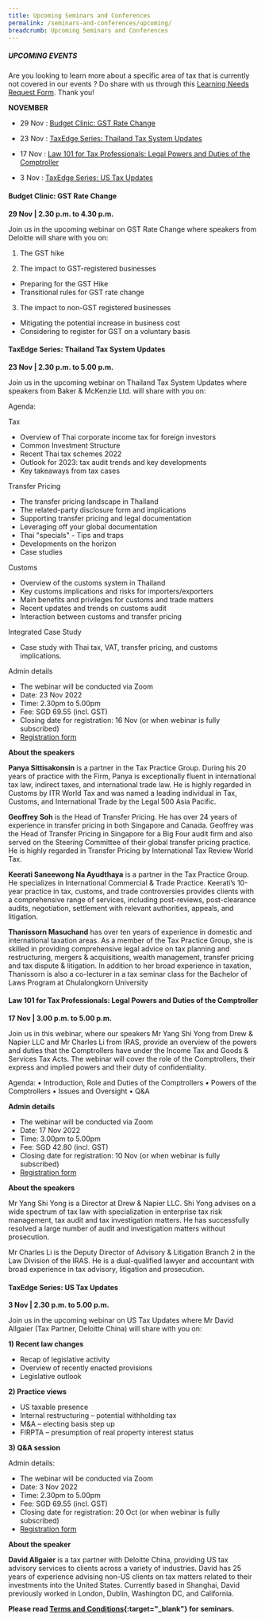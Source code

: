 ```yaml
---
title: Upcoming Seminars and Conferences
permalink: /seminars-and-conferences/upcoming/
breadcrumb: Upcoming Seminars and Conferences
---
```

##### **UPCOMING EVENTS**
Are you looking to learn more about a specific area of tax that is currently not covered in our events ? 
Do share with us through this [Learning Needs Request Form](https://form.gov.sg/5d2c51283703d80011e52615). Thank you!

**NOVEMBER**

* 29 Nov : [Budget Clinic: GST Rate Change](/seminars-and-conferences/upcoming/#29Nov-ta-id)

* 23 Nov : [TaxEdge Series: Thailand Tax System Updates](/seminars-and-conferences/upcoming/#23Nov-ta-id)

* 17 Nov : [Law 101 for Tax Professionals: Legal Powers and Duties of the Comptroller](/seminars-and-conferences/upcoming/#17Nov-ta-id)

* 3 Nov : [TaxEdge Series: US Tax Updates](/seminars-and-conferences/upcoming/#3Nov-ta-id)


<a id="29Nov-ta-id"></a>
#### **Budget Clinic: GST Rate Change**
**29 Nov | 2.30 p.m. to 4.30 p.m.**

Join us in the upcoming webinar on GST Rate Change where speakers from Deloitte will share with you on:

1.	The GST hike

2.	The impact to GST-registered businesses 
* Preparing for the GST Hike 
* Transitional rules for GST rate change

3.	The impact to non-GST registered businesses 
* Mitigating the potential increase in business cost 
* Considering to register for GST on a voluntary basis



<a id="23Nov-ta-id"></a>
#### **TaxEdge Series: Thailand Tax System Updates**
**23 Nov | 2.30 p.m. to 5.00 p.m.**

Join us in the upcoming webinar on Thailand Tax System Updates where speakers from Baker & McKenzie Ltd. will share with you on:

Agenda:

Tax
* Overview of Thai corporate income tax for foreign investors
* Common Investment Structure
* Recent Thai tax schemes 2022
* Outlook for 2023: tax audit trends and key developments
* Key takeaways from tax cases 

Transfer Pricing
* The transfer pricing landscape in Thailand
* The related-party disclosure form and implications
* Supporting transfer pricing and legal documentation
* Leveraging off your global documentation
* Thai "specials" -  Tips and traps
* Developments on the horizon
* Case studies

Customs
* Overview of the customs system in Thailand
* Key customs implications and risks for importers/exporters
* Main benefits and privileges for customs and trade matters
* Recent updates and trends on customs audit
* Interaction between customs and transfer pricing

Integrated Case Study
* Case study with Thai tax, VAT, transfer pricing, and customs implications.

Admin details
* The webinar will be conducted via Zoom
* Date: 23 Nov 2022
* Time: 2.30pm to 5.00pm
* Fee:  SGD 69.55 (incl. GST)
* Closing date for registration: 16 Nov (or when webinar is fully subscribed)
* [Registration form](https://form.gov.sg/636a7578657fbb001213b5f8)

**About the speakers**

**Panya Sittisakonsin** is a partner in the Tax Practice Group. During his 20 years of practice with the Firm, Panya is exceptionally fluent in international tax law, indirect taxes, and international trade law. He is highly regarded in Customs by ITR World Tax and was named a leading individual in Tax, Customs, and International Trade by the Legal 500 Asia Pacific.

**Geoffrey Soh** is the Head of Transfer Pricing. He has over 24 years of experience in transfer pricing in both Singapore and Canada. Geoffrey was the Head of Transfer Pricing in Singapore for a Big Four audit firm and also served on the Steering Committee of their global transfer pricing practice. He is highly regarded in Transfer Pricing by International Tax Review World Tax.

**Keerati Saneewong Na Ayudthaya** is a partner in the Tax Practice Group. He specializes in International Commercial & Trade Practice. Keerati’s 10-year practice in tax, customs, and trade controversies provides clients with a comprehensive range of services, including post-reviews, post-clearance audits, negotiation, settlement with relevant authorities, appeals, and litigation.

**Thanissorn Masuchand** has over ten years of experience in domestic and international taxation areas. As a member of the Tax Practice Group, she is skilled in providing comprehensive legal advice on tax planning and restructuring, mergers & acquisitions, wealth management, transfer pricing and tax dispute & litigation. In addition to her broad experience in taxation, Thanissorn is also a co-lecturer in a tax seminar class for the Bachelor of Laws Program at Chulalongkorn University


<a id="17Nov-ta-id"></a>
#### **Law 101 for Tax Professionals: Legal Powers and Duties of the Comptroller**
**17 Nov | 3.00 p.m. to 5.00 p.m.**

Join us in this webinar, where our speakers Mr Yang Shi Yong from Drew & Napier LLC and Mr Charles Li from IRAS, provide an overview of the powers and duties that the Comptrollers have under the Income Tax and Goods & Services Tax Acts. The webinar will cover the role of the Comptrollers, their express and implied powers and their duty of confidentiality.

Agenda:
•	Introduction, Role and Duties of the Comptrollers
•	Powers of the Comptrollers
•	Issues and Oversight
•	Q&A

**Admin details**
* The webinar will be conducted via Zoom
* Date: 17 Nov 2022
* Time: 3.00pm to 5.00pm
* Fee: SGD 42.80 (incl. GST)
* Closing date for registration: 10 Nov (or when webinar is fully subscribed)
* [Registration form](https://form.gov.sg/635fed7ad3c4cd00122b0f35)

**About the speakers**

Mr Yang Shi Yong is a Director at Drew & Napier LLC. Shi Yong advises on a wide spectrum of tax law with specialization in enterprise tax risk management, tax audit and tax investigation matters. He has successfully resolved a large number of audit and investigation matters without prosecution. 

Mr Charles Li is the Deputy Director of Advisory & Litigation Branch 2 in the Law Division of the IRAS. He is a dual-qualified lawyer and accountant with broad experience in tax advisory, litigation and prosecution.


<a id="3Nov-ta-id"></a>
#### **TaxEdge Series: US Tax Updates**
**3 Nov | 2.30 p.m. to 5.00 p.m.**

Join us in the upcoming webinar on US Tax Updates where Mr David Allgaier (Tax Partner, Deloitte China) will share with you on:

**1) Recent law changes**

* Recap of legislative activity
* Overview of recently enacted provisions
* Legislative outlook

**2) Practice views**

* US taxable presence
* Internal restructuring – potential withholding tax
* M&A – electing basis step up
* FIRPTA – presumption of real property interest status

**3) Q&A session**

Admin details:
* The webinar will be conducted via Zoom
* Date: 3 Nov 2022
* Time: 2.30pm to 5.00pm
* Fee: SGD 69.55 (incl. GST)
* Closing date for registration: 20 Oct (or when webinar is fully subscribed)
* [Registration form](https://form.gov.sg/6343c8e8d800b7001229ed4b)


**About the speaker**

**David Allgaier** is a tax partner with Deloitte China, providing US tax advisory services to clients across a variety of industries. David has 25 years of experience advising non-US clients on tax matters related to their investments into the United States. Currently based in Shanghai, David previously worked in London, Dublin, Washington DC, and California.






**Please read [Terms and Conditions](https://production-iras-tax-academy.netlify.com/executive-tax-programmes/terms-and-conditions/){:target="_blank"} for seminars.**